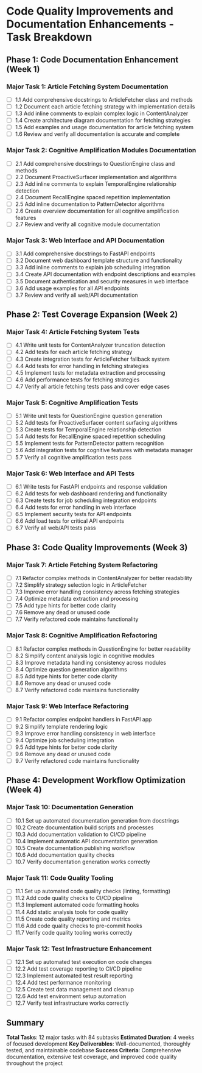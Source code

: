 # Code Quality Improvements and Documentation Enhancements - Task Breakdown

## Phase 1: Code Documentation Enhancement (Week 1)

### Major Task 1: Article Fetching System Documentation
- [ ] 1.1 Add comprehensive docstrings to ArticleFetcher class and methods
- [ ] 1.2 Document each article fetching strategy with implementation details
- [ ] 1.3 Add inline comments to explain complex logic in ContentAnalyzer
- [ ] 1.4 Create architecture diagram documentation for fetching strategies
- [ ] 1.5 Add examples and usage documentation for article fetching system
- [ ] 1.6 Review and verify all documentation is accurate and complete

### Major Task 2: Cognitive Amplification Modules Documentation
- [ ] 2.1 Add comprehensive docstrings to QuestionEngine class and methods
- [ ] 2.2 Document ProactiveSurfacer implementation and algorithms
- [ ] 2.3 Add inline comments to explain TemporalEngine relationship detection
- [ ] 2.4 Document RecallEngine spaced repetition implementation
- [ ] 2.5 Add inline documentation to PatternDetector algorithms
- [ ] 2.6 Create overview documentation for all cognitive amplification features
- [ ] 2.7 Review and verify all cognitive module documentation

### Major Task 3: Web Interface and API Documentation
- [ ] 3.1 Add comprehensive docstrings to FastAPI endpoints
- [ ] 3.2 Document web dashboard template structure and functionality
- [ ] 3.3 Add inline comments to explain job scheduling integration
- [ ] 3.4 Create API documentation with endpoint descriptions and examples
- [ ] 3.5 Document authentication and security measures in web interface
- [ ] 3.6 Add usage examples for all API endpoints
- [ ] 3.7 Review and verify all web/API documentation

## Phase 2: Test Coverage Expansion (Week 2)

### Major Task 4: Article Fetching System Tests
- [ ] 4.1 Write unit tests for ContentAnalyzer truncation detection
- [ ] 4.2 Add tests for each article fetching strategy
- [ ] 4.3 Create integration tests for ArticleFetcher fallback system
- [ ] 4.4 Add tests for error handling in fetching strategies
- [ ] 4.5 Implement tests for metadata extraction and processing
- [ ] 4.6 Add performance tests for fetching strategies
- [ ] 4.7 Verify all article fetching tests pass and cover edge cases

### Major Task 5: Cognitive Amplification Tests
- [ ] 5.1 Write unit tests for QuestionEngine question generation
- [ ] 5.2 Add tests for ProactiveSurfacer content surfacing algorithms
- [ ] 5.3 Create tests for TemporalEngine relationship detection
- [ ] 5.4 Add tests for RecallEngine spaced repetition scheduling
- [ ] 5.5 Implement tests for PatternDetector pattern recognition
- [ ] 5.6 Add integration tests for cognitive features with metadata manager
- [ ] 5.7 Verify all cognitive amplification tests pass

### Major Task 6: Web Interface and API Tests
- [ ] 6.1 Write tests for FastAPI endpoints and response validation
- [ ] 6.2 Add tests for web dashboard rendering and functionality
- [ ] 6.3 Create tests for job scheduling integration endpoints
- [ ] 6.4 Add tests for error handling in web interface
- [ ] 6.5 Implement security tests for API endpoints
- [ ] 6.6 Add load tests for critical API endpoints
- [ ] 6.7 Verify all web/API tests pass

## Phase 3: Code Quality Improvements (Week 3)

### Major Task 7: Article Fetching System Refactoring
- [ ] 7.1 Refactor complex methods in ContentAnalyzer for better readability
- [ ] 7.2 Simplify strategy selection logic in ArticleFetcher
- [ ] 7.3 Improve error handling consistency across fetching strategies
- [ ] 7.4 Optimize metadata extraction and processing
- [ ] 7.5 Add type hints for better code clarity
- [ ] 7.6 Remove any dead or unused code
- [ ] 7.7 Verify refactored code maintains functionality

### Major Task 8: Cognitive Amplification Refactoring
- [ ] 8.1 Refactor complex methods in QuestionEngine for better readability
- [ ] 8.2 Simplify content analysis logic in cognitive modules
- [ ] 8.3 Improve metadata handling consistency across modules
- [ ] 8.4 Optimize question generation algorithms
- [ ] 8.5 Add type hints for better code clarity
- [ ] 8.6 Remove any dead or unused code
- [ ] 8.7 Verify refactored code maintains functionality

### Major Task 9: Web Interface Refactoring
- [ ] 9.1 Refactor complex endpoint handlers in FastAPI app
- [ ] 9.2 Simplify template rendering logic
- [ ] 9.3 Improve error handling consistency in web interface
- [ ] 9.4 Optimize job scheduling integration
- [ ] 9.5 Add type hints for better code clarity
- [ ] 9.6 Remove any dead or unused code
- [ ] 9.7 Verify refactored code maintains functionality

## Phase 4: Development Workflow Optimization (Week 4)

### Major Task 10: Documentation Generation
- [ ] 10.1 Set up automated documentation generation from docstrings
- [ ] 10.2 Create documentation build scripts and processes
- [ ] 10.3 Add documentation validation to CI/CD pipeline
- [ ] 10.4 Implement automatic API documentation generation
- [ ] 10.5 Create documentation publishing workflow
- [ ] 10.6 Add documentation quality checks
- [ ] 10.7 Verify documentation generation works correctly

### Major Task 11: Code Quality Tooling
- [ ] 11.1 Set up automated code quality checks (linting, formatting)
- [ ] 11.2 Add code quality checks to CI/CD pipeline
- [ ] 11.3 Implement automated code formatting hooks
- [ ] 11.4 Add static analysis tools for code quality
- [ ] 11.5 Create code quality reporting and metrics
- [ ] 11.6 Add code quality checks to pre-commit hooks
- [ ] 11.7 Verify code quality tooling works correctly

### Major Task 12: Test Infrastructure Enhancement
- [ ] 12.1 Set up automated test execution on code changes
- [ ] 12.2 Add test coverage reporting to CI/CD pipeline
- [ ] 12.3 Implement automated test result reporting
- [ ] 12.4 Add test performance monitoring
- [ ] 12.5 Create test data management and cleanup
- [ ] 12.6 Add test environment setup automation
- [ ] 12.7 Verify test infrastructure works correctly

## Summary

**Total Tasks**: 12 major tasks with 84 subtasks
**Estimated Duration**: 4 weeks of focused development
**Key Deliverables**: Well-documented, thoroughly tested, and maintainable codebase
**Success Criteria**: Comprehensive documentation, extensive test coverage, and improved code quality throughout the project